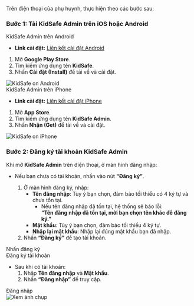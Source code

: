 Trên điện thoại của phụ huynh, thực hiện theo các bước sau:

### Bước 1: Tải KidSafe Admin trên iOS hoặc Android

   <div class="guide-container grid grid--2-cols">
    <div class="guide-card">
      <div class="guide-title guide-title--5">KidSafe Admin trên Android</div>
      <div class="guide-sub-title guide-sub-title--15">
          <ul>
            <li><strong>Link cài đặt:</strong> <a href="https://play.google.com/store/apps/details?id=com.kid_safe" target="_blank">Liên kết cài đặt Android</a></li>
          </ul>
          <ol>
            <li>Mở <strong>Google Play Store</strong>.</li>
            <li>Tìm kiếm ứng dụng tên <strong>KidSafe</strong>.</li>
            <li>Nhấn <strong>Cài đặt (Install)</strong> để tải về và cài đặt.</li>
          </ol>
      </div>
      <div class="guide-content guide-content--75">  
        <img src="../../img/ip34.png" alt="KidSafe on Android"/>
      </div>
    </div>
    <div class="guide-card">
      <div class="guide-title guide-title--5">KidSafe Admin trên iPhone</div>
      <div class="guide-sub-title guide-sub-title--15">
        <ul>
          <li><strong>Link cài đặt:</strong> <a href="https://apps.apple.com/app/kidsafe-admin/id1672564397" target="_blank">Liên kết cài đặt iPhone</a></li>
        </ul>
        <ol>
          <li>Mở <strong>App Store</strong>.</li>
          <li>Tìm kiếm ứng dụng tên <strong>KidSafe Admin</strong>.</li>
          <li>Nhấn <strong>Nhận (Get)</strong> để tải về và cài đặt.</li>
        </ol>
      </div>
      <div class="guide-content guide-content--75">  
        <img src="../../img/ip35.png" alt="KidSafe on iPhone"/>
      </div>
    </div>
  </div>

### Bước 2: Đăng ký tài khoản KidSafe Admin

Khi mở **KidSafe Admin** trên điện thoại, ở màn hình đăng nhập:

-   Nếu bạn chưa có tài khoản, nhấn vào nút **“Đăng ký”**.

    1. Ở màn hình đăng ký, nhập:
        - **Tên đăng nhập**: Tùy ý bạn chọn, đảm bảo tối thiểu có 4 ký tự và chưa tồn tại.
            - Nếu tên đăng nhập đã tồn tại, hệ thống sẽ báo lỗi:  
              **“Tên đăng nhập đã tồn tại, mời bạn chọn tên khác để đăng ký.”**
        - **Mật khẩu**: Tùy ý bạn chọn, đảm bảo tối thiểu 4 ký tự.
        - **Nhập lại mật khẩu**: Nhập lại đúng mật khẩu bạn đã nhập.
    2. Nhấn **“Đăng ký”** để tạo tài khoản.

  <div class="guide-container grid grid--2-cols">
    <div class="guide-card">
      <div class="guide-title guide-title--5">Nhấn đăng ký</div>
      <div class="guide-content guide-content--95">  
        <img src="../../img/ip1.png" alt="">
      </div>
    </div>
    <div class="guide-card">
      <div class="guide-title guide-title--5">Đăng ký tài khoản</div>
      <div class="guide-content guide-content--95">  
        <img src="../../img/ip2.png" alt="">
      </div>
    </div>
  </div>

-   Sau khi có tài khoản:
    1. Nhập **Tên đăng nhập** và **Mật khẩu**.
    2. Nhấn **“Đăng nhập”** để truy cập.

<div class="guide-container grid grid--2-cols">
  <div class="guide-card">
    <div class="guide-title guide-title--5">Đăng nhập</div>
    <div class="guide-content guide-content--95">
      <img src="../../img/ip3.png" alt="Xem ảnh chụp">
    </div>
  </div>
  <div class="guide-card">
  </div>
</div>
